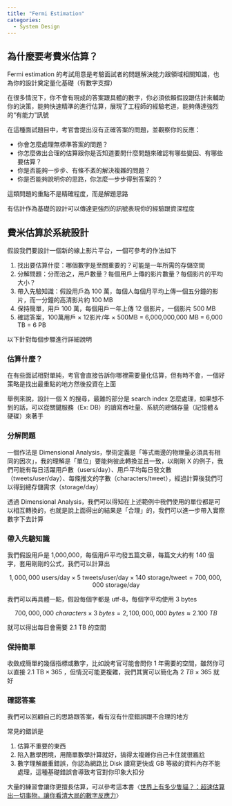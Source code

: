 ```yaml
---
title: "Fermi Estimation"
categories:
  - System Design
---
```


## 為什麼要考費米估算？

Fermi estimation 的考試用意是考驗面試者的問題解決能力跟領域相關知識，也為你的設計奠定量化基礎（有數字支撐）

在很多情況下，你不會有現成的答案跟具體的數字，你必須依賴假設跟估計來輔助你的決策，能夠快速精準的進行估算，展現了工程師的經驗老道，能夠傳達強烈的“有能力”訊號

在這種面試題目中，考官會提出沒有正確答案的問題，並觀察你的反應：

- 你會怎麼處理無標準答案的問題？
- 你怎麼做出合理的估算跟你是否知道要問什麼問題來確認有哪些變因、有哪些要估算？
- 你是否能夠一步步、有條不紊的解決複雜的問題？
- 你是否能夠說明你的思路，你怎麼一步步得到答案的？

這類問題的重點不是精確程度，而是解題思路

有估計作為基礎的設計可以傳達更強烈的訊號表現你的經驗跟資深程度

## 費米估算於系統設計

假設我們要設計一個新的線上影片平台，一個可參考的作法如下

1. 找出要估算什麼：哪個數字是至關重要的？可能是一年所需的存儲空間
2. 分解問題：分而治之，用戶數量？每個用戶上傳的影片數量？每個影片的平均大小？
3. 帶入先驗知識：假設用戶為 100 萬，每個人每個月平均上傳一個五分鐘的影片，而一分鐘的高清影片約 100 MB
4. 保持簡單，用戶 100 萬，每個用戶一年上傳 12 個影片，一個影片 500 MB
5. 確認答案，100萬用戶 × 12影片/年 × 500MB = 6,000,000,000 MB = 6,000 TB = 6 PB

以下針對每個步驟進行詳細說明

### 估算什麼？

在有些面試相對單純，考官會直接告訴你哪裡需要量化估算，但有時不會，一個好策略是找出最重點的地方然後投資在上面

舉例來說，設計一個 X 的搜尋，最難的部分是 search index 怎麼處理，如果想不到的話，可以從關鍵服務（Ex: DB）的讀寫吞吐量、系統的總儲存量（記憶體＆硬碟）來著手

### 分解問題

一個作法是 Dimensional Analysis，學術定義是「等式兩邊的物理量必須具有相同的因次」，我的理解是「單位」要能夠彼此轉換並且一致，以剛剛 X 的例子，我們可能有每日活躍用戶數（users/day）、用戶平均每日發文數（tweets/user/day）、每條推文的字數（characters/tweet），經過計算後我們可以得到總存儲需求（storage/day）

透過 Dimensional Analysis，我們可以得知在上述範例中我們使用的單位都是可以相互轉換的，也就是說上面得出的結果是「合理」的，我們可以進一步帶入實際數字下去計算

### 帶入先驗知識

我們假設用戶是 1,000,000，每個用戶平均發五篇文章，每篇文大約有 140 個字，套用剛剛的公式，我們可以計算出

$$
1{,}000{,}000 \text{ users/day} \times 5 \text{ tweets/user/day} \times 140 \text{ storage/tweet} = 700{,}000{,}000 \text{ storage/day}
$$

我們可以再具體一點，假設每個字都是 utf-8，每個字平均使用 3 bytes

$$
700{,}000{,}000\ characters \times 3\ bytes = 2{,}100{,}000{,}000\ bytes \approx  2.100\ TB
$$

就可以得出每日會需要 2.1 TB 的空間

### 保持簡單

收斂成簡單的幾個指標或數字，比如說考官可能會問你 1 年需要的空間，雖然你可以直接 $2.1 \text{ TB} \times 365$ ，但情況可能更複雜，我們其實可以簡化為 $2\ TB \times365$ 就好

### 確認答案

我們可以回顧自己的思路跟答案，看有沒有什麼錯誤跟不合理的地方

常見的錯誤是

1. 估算不重要的東西
2. 陷入數學困境，用簡單數學計算就好，搞得太複雜你自己卡住就很尷尬
3. 數字理解嚴重錯誤，你認為網路比 Disk 讀寫更快或 GB 等級的資料內存不能處理，這種基礎錯誤會導致考官對你印象大扣分

大量的練習會讓你更擅長估算，可以參考這本書〈[世界上有多少隻貓？：超速估算出一切事物，讓你看清大局的數字反應力](https://www.kobo.com/tw/zh/ebook/yTqFQfzhjjGQwtNslbBB5Q)〉
